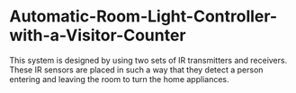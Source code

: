 # Automatic-Room-Light-Controller-with-a-Visitor-Counter
This system is designed by using two sets of IR transmitters and receivers. These IR sensors are placed in such a way that they detect a person entering and leaving the room to turn the home appliances.
